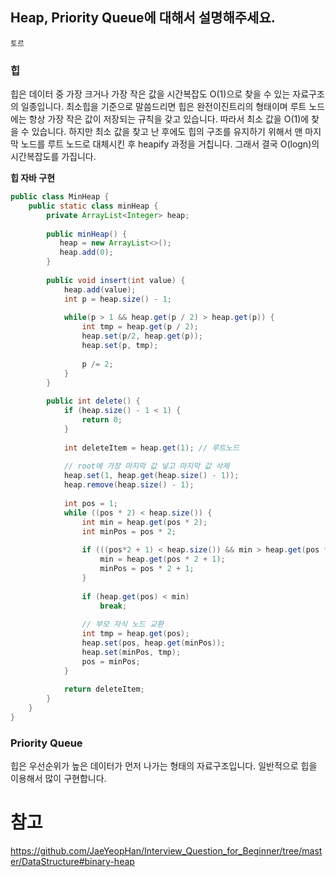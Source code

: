 ## Heap, Priority Queue에 대해서 설명해주세요.

`토르`

### 힙
힙은 데이터 중 가장 크거나 가장 작은 값을 시간복잡도 O(1)으로 찾을 수 있는 자료구조의 일종입니다. 
최소힙을 기준으로 말씀드리면 힙은 완전이진트리의 형태이며 루트 노드에는 항상 가장 작은 값이 저장되는 규칙을 갖고 있습니다. 
따라서 최소 값을 O(1)에 찾을 수 있습니다. 하지만 최소 값을 찾고 난 후에도 힙의 구조를 유지하기 위해서 맨 마지막 노드를 루트 노드로 대체시킨 후
heapify 과정을 거칩니다. 그래서 결국 O(logn)의 시간복잡도를 가집니다. 

**힙 자바 구현**
``` java
public class MinHeap {
    public static class minHeap {
        private ArrayList<Integer> heap;
        
        public minHeap() {
           heap = new ArrayList<>();
           heap.add(0);
        }
        
        public void insert(int value) {
            heap.add(value);
            int p = heap.size() - 1;
            
            while(p > 1 && heap.get(p / 2) > heap.get(p)) {
                int tmp = heap.get(p / 2);
                heap.set(p/2, heap.get(p));
                heap.set(p, tmp);
                
                p /= 2;
            }
        }
        
        public int delete() {
            if (heap.size() - 1 < 1) {
                return 0;
            }
            
            int deleteItem = heap.get(1); // 루트노드
            
            // root에 가장 마지막 값 넣고 마지막 값 삭제
            heap.set(1, heap.get(heap.size() - 1));
            heap.remove(heap.size() - 1);
            
            int pos = 1;
            while ((pos * 2) < heap.size()) {
                int min = heap.get(pos * 2);
                int minPos = pos * 2;
                
                if (((pos*2 + 1) < heap.size()) && min > heap.get(pos * 2 + 1)) {
                    min = heap.get(pos * 2 + 1);
                    minPos = pos * 2 + 1;
                }
                
                if (heap.get(pos) < min)
                    break;
                
                // 부모 자식 노드 교환
                int tmp = heap.get(pos);
                heap.set(pos, heap.get(minPos));
                heap.set(minPos, tmp);
                pos = minPos;
            }
            
            return deleteItem;
        } 
    }
}
```

### Priority Queue
힙은 우선순위가 높은 데이터가 먼저 나가는 형태의 자료구조입니다. 일반적으로 힙을 이용해서 많이 구현합니다. 

# 참고
https://github.com/JaeYeopHan/Interview_Question_for_Beginner/tree/master/DataStructure#binary-heap
